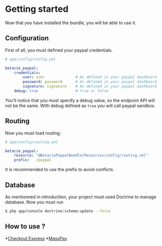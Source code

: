 Getting started
===============

Now that you have installed the bundle, you will be able to use it.

Configuration
-------------

First of all, you must defined your paypal credentials.

```yaml
# app/config/config.yml

betacie_paypal:
    credentials:
        user: user              # As defined in your paypal dashboard
        password: password      # As defined in your paypal dashboard
        signature: signature    # As defined in your paypal dashboard
    debug: true                 # true or false
```

You'll notice that you must specify a debug value, so the endpoint API will not be the same. 
With debug defined as `true` you will call paypal sandbox.

Routing
-------

Now you must load routing:
```yaml
# app/config/routing.yml

betacie_paypal:
    resource: "@BetaciePaypalBundle/Resources/config/routing.xml"
    prefix:   /paypal
```

It is recommended to use the prefix to avoid conflicts.

Database
--------

As mentionned in introduction, your project must used Doctrine to manage database. Now you must run

```bash
$ php app/console doctrine:schema:update --force
```

How to use ?
------------

*[Checkout Express](checkout.md)
*[MassPay](masspay.md)